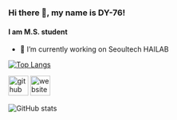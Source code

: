 ### Hi there 👋, my name is DY-76!
#### I am M.S. student

- 🔭 I’m currently working on Seoultech HAILAB 

[![Top Langs](https://github-readme-stats.vercel.app/api/top-langs/?username=DY-76)](https://github.com/anuraghazra/github-readme-stats)

[<img src='https://cdn.jsdelivr.net/npm/simple-icons@3.0.1/icons/github.svg' alt='github' height='40'>](https://github.com/DY-76)  [<img src='https://cdn.jsdelivr.net/npm/simple-icons@3.0.1/icons/icloud.svg' alt='website' height='40'>](https://dy-76.github.io/)  

![GitHub stats](https://github-readme-stats.vercel.app/api?username=DY-76&show_icons=true)  
